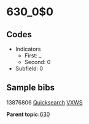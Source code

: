 # 630\_0$0

## Codes

-   Indicators
    -   First: \_
    -   Second: 0
-   Subfield: 0

## Sample bibs

13876806 [Quicksearch](https://search.library.yale.edu/catalog/13876806) [VXWS](http://prodorbis.library.yale.edu:7014/vxws/GetHoldingsService?bibId=13876806)

**Parent topic:**[630](../../tags/630/630.md)

